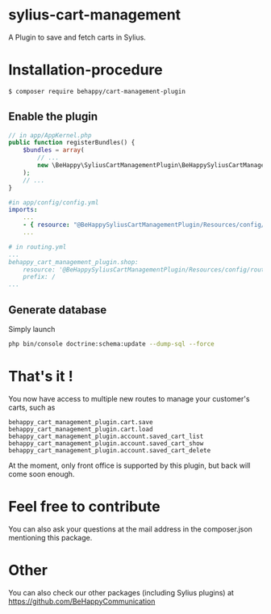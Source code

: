 # sylius-cart-management
A Plugin to save and fetch carts in Sylius.

# Installation-procedure
```bash
$ composer require behappy/cart-management-plugin
```

## Enable the plugin

```php
// in app/AppKernel.php
public function registerBundles() {
	$bundles = array(
		// ...
        new \BeHappy\SyliusCartManagementPlugin\BeHappySyliusCartManagementPlugin(),
    );
    // ...
}
```

```yaml
#in app/config/config.yml
imports:
    ...
    - { resource: "@BeHappySyliusCartManagementPlugin/Resources/config/config.yml" }
    ...
```

```yaml
# in routing.yml
...
behappy_cart_management_plugin.shop:
    resource: '@BeHappySyliusCartManagementPlugin/Resources/config/routing.yaml'
    prefix: /
...
```

## Generate database
Simply launch

```bash
php bin/console doctrine:schema:update --dump-sql --force
``` 

# That's it !
You now have access to multiple new routes to manage your customer's carts, such as 

```
behappy_cart_management_plugin.cart.save
behappy_cart_management_plugin.cart.load
behappy_cart_management_plugin.account.saved_cart_list
behappy_cart_management_plugin.account.saved_cart_show
behappy_cart_management_plugin.account.saved_cart_delete
```

At the moment, only front office is supported by this plugin, but back will come soon enough.

# Feel free to contribute
You can also ask your questions at the mail address in the composer.json mentioning this package.

# Other
You can also check our other packages (including Sylius plugins) at https://github.com/BeHappyCommunication
